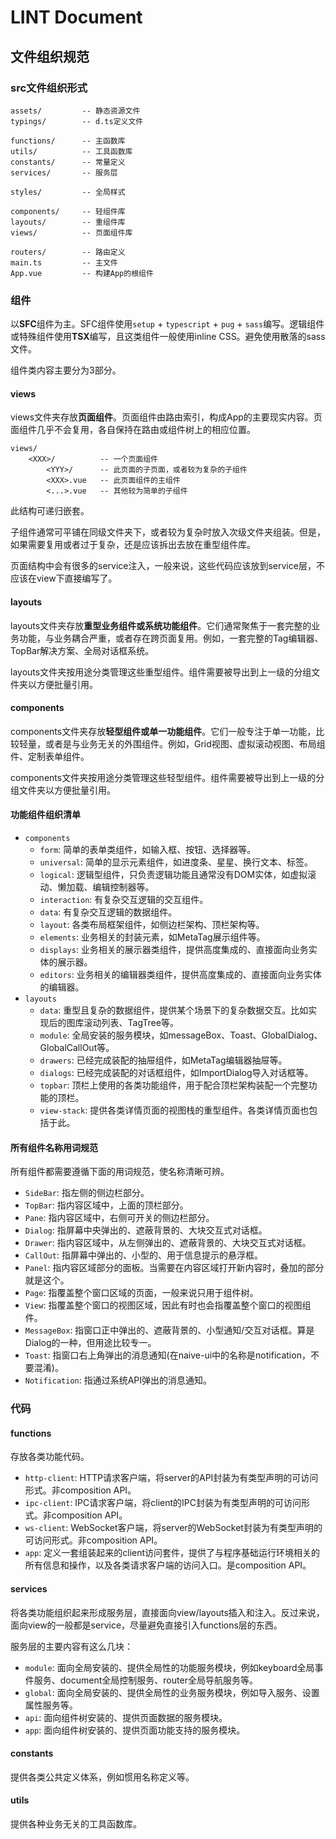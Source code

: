 # LINT Document

## 文件组织规范

### src文件组织形式
```
assets/			-- 静态资源文件
typings/		-- d.ts定义文件

functions/      -- 主函数库
utils/          -- 工具函数库
constants/      -- 常量定义
services/       -- 服务层

styles/			-- 全局样式

components/		-- 轻组件库
layouts/		-- 重组件库
views/			-- 页面组件库

routers/		-- 路由定义
main.ts			-- 主文件
App.vue			-- 构建App的根组件
```

### 组件
以**SFC**组件为主。SFC组件使用`setup` + `typescript` + `pug` + `sass`编写。逻辑组件或特殊组件使用**TSX**编写，且这类组件一般使用inline CSS。避免使用散落的sass文件。

组件类内容主要分为3部分。

#### views
views文件夹存放**页面组件**。页面组件由路由索引，构成App的主要现实内容。页面组件几乎不会复用，各自保持在路由或组件树上的相应位置。
```
views/
    <XXX>/          -- 一个页面组件
        <YYY>/      -- 此页面的子页面，或者较为复杂的子组件
        <XXX>.vue   -- 此页面组件的主组件
        <...>.vue   -- 其他较为简单的子组件
```
此结构可递归嵌套。

子组件通常可平铺在同级文件夹下，或者较为复杂时放入次级文件夹组装。但是，如果需要复用或者过于复杂，还是应该拆出去放在重型组件库。

页面结构中会有很多的service注入，一般来说，这些代码应该放到service层，不应该在view下直接编写了。

#### layouts
layouts文件夹存放**重型业务组件或系统功能组件**。它们通常聚焦于一套完整的业务功能，与业务耦合严重，或者存在跨页面复用。例如，一套完整的Tag编辑器、TopBar解决方案、全局对话框系统。

layouts文件夹按用途分类管理这些重型组件。组件需要被导出到上一级的分组文件夹以方便批量引用。

#### components
components文件夹存放**轻型组件或单一功能组件**。它们一般专注于单一功能，比较轻量，或者是与业务无关的外围组件。例如，Grid视图、虚拟滚动视图、布局组件、定制表单组件。

components文件夹按用途分类管理这些轻型组件。组件需要被导出到上一级的分组文件夹以方便批量引用。

#### 功能组件组织清单
* `components`
    * `form`: 简单的表单类组件，如输入框、按钮、选择器等。
    * `universal`: 简单的显示元素组件，如进度条、星星、换行文本、标签。
    * `logical`: 逻辑型组件，只负责逻辑功能且通常没有DOM实体，如虚拟滚动、懒加载、编辑控制器等。
    * `interaction`: 有复杂交互逻辑的交互组件。 
    * `data`: 有复杂交互逻辑的数据组件。 
    * `layout`: 各类布局框架组件，如侧边栏架构、顶栏架构等。
    * `elements`: 业务相关的封装元素，如MetaTag展示组件等。
    * `displays`: 业务相关的展示器类组件，提供高度集成的、直接面向业务实体的展示器。
    * `editors`: 业务相关的编辑器类组件，提供高度集成的、直接面向业务实体的编辑器。
* `layouts`
    * `data`: 重型且复杂的数据组件，提供某个场景下的复杂数据交互。比如实现后的图库滚动列表、TagTree等。
    * `module`: 全局安装的服务模块，如messageBox、Toast、GlobalDialog、GlobalCallOut等。
    * `drawers`: 已经完成装配的抽屉组件，如MetaTag编辑器抽屉等。
    * `dialogs`: 已经完成装配的对话框组件，如ImportDialog导入对话框等。
    * `topbar`: 顶栏上使用的各类功能组件，用于配合顶栏架构装配一个完整功能的顶栏。
    * `view-stack`: 提供各类详情页面的视图栈的重型组件。各类详情页面也包括于此。

#### 所有组件名称用词规范
所有组件都需要遵循下面的用词规范，使名称清晰可辨。
* `SideBar`: 指左侧的侧边栏部分。
* `TopBar`: 指内容区域中，上面的顶栏部分。
* `Pane`: 指内容区域中，右侧可开关的侧边栏部分。
* `Dialog`: 指屏幕中央弹出的、遮蔽背景的、大块交互式对话框。
* `Drawer`: 指内容区域中，从左侧弹出的、遮蔽背景的、大块交互式对话框。
* `CallOut`: 指屏幕中弹出的、小型的、用于信息提示的悬浮框。
* `Panel`: 指内容区域部分的面板。当需要在内容区域打开新内容时，叠加的部分就是这个。
* `Page`: 指覆盖整个窗口区域的页面，一般来说只用于组件树。
* `View`: 指覆盖整个窗口的视图区域，因此有时也会指覆盖整个窗口的视图组件。
* `MessageBox`: 指窗口正中弹出的、遮蔽背景的、小型通知/交互对话框。算是Dialog的一种，但用途比较专一。
* `Toast`: 指窗口右上角弹出的消息通知(在naive-ui中的名称是notification，不要混淆)。
* `Notification`: 指通过系统API弹出的消息通知。

### 代码
#### functions
存放各类功能代码。
* `http-client`: HTTP请求客户端，将server的API封装为有类型声明的可访问形式。非composition API。
* `ipc-client`: IPC请求客户端，将client的IPC封装为有类型声明的可访问形式。非composition API。
* `ws-client`: WebSocket客户端，将server的WebSocket封装为有类型声明的可访问形式。非composition API。
* `app`: 定义一套组装起来的client访问套件，提供了与程序基础运行环境相关的所有信息和操作，以及各类请求客户端的访问入口。是composition API。

#### services
将各类功能组织起来形成服务层，直接面向view/layouts插入和注入。反过来说，面向view的一般都是service，尽量避免直接引入functions层的东西。

服务层的主要内容有这么几块：
* `module`: 面向全局安装的、提供全局性的功能服务模块，例如keyboard全局事件服务、document全局控制服务、router全局导航服务等。
* `global`: 面向全局安装的、提供全局性的业务服务模块，例如导入服务、设置属性服务等。
* `api`: 面向组件树安装的、提供页面数据的服务模块。
* `app`: 面向组件树安装的、提供页面功能支持的服务模块。

#### constants
提供各类公共定义体系，例如惯用名称定义等。

#### utils
提供各种业务无关的工具函数库。
